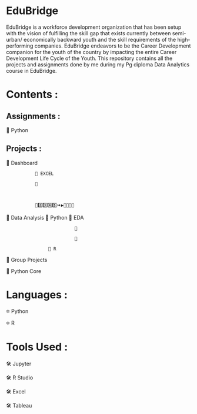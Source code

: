 # EduBridge
EduBridge is a workforce development organization that has been setup with the vision of fulfilling the skill gap that exists currently between semi-urban/ economically backward youth and the skill requirements of the high-performing companies. EduBridge endeavors to be the Career Development companion for the youth of the country by impacting the entire Career Development Life Cycle of the Youth.
This repository contains all the projects and assignments done by me during my Pg diploma Data Analytics course in EduBridge.

# Contents :

## Assignments :
  🔅 Python
  
## Projects :
  🔆 Dashboard
  
               🔰 EXCEL
               
               🔰
               
               
               
               💠2️⃣3️⃣4️⃣5️⃣⏩▶🔲🔳🔸🔶
  
  🔆 Data Analysis
                    🔷 Python
                              🔹 EDA 
                              
                              🔹 
                             
                              🔹
                    
                    🔷 R
  
  🔆 Group Projects
  
  🔆 Python Core
  
  
# Languages :
  🔯 Python
  
  🔯 R
  
# Tools Used :
  🛠 Jupyter
  
  🛠 R Studio
  
  🛠 Excel
  
  🛠 Tableau 
            
